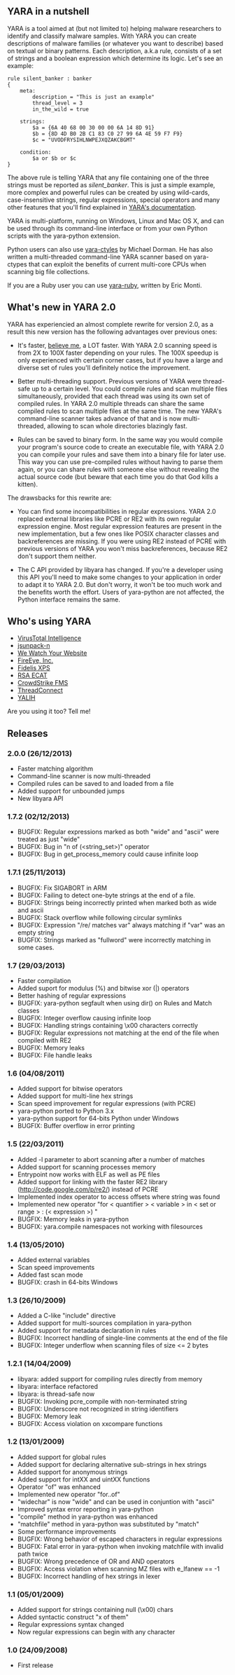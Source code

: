 ## YARA in a nutshell

YARA is a tool aimed at (but not limited to) helping malware researchers to
identify and classify malware samples. With YARA you can create descriptions of
malware families (or whatever you want to describe) based on textual or binary
patterns. Each description, a.k.a rule, consists of a set of strings and a
boolean expression which determine its logic. Let's see an example:

```
rule silent_banker : banker
{
    meta:
        description = "This is just an example"
        thread_level = 3
        in_the_wild = true

    strings:
        $a = {6A 40 68 00 30 00 00 6A 14 8D 91}
        $b = {8D 4D B0 2B C1 83 C0 27 99 6A 4E 59 F7 F9}
        $c = "UVODFRYSIHLNWPEJXQZAKCBGMT"

    condition:
        $a or $b or $c
}
```

The above rule is telling YARA that any file containing one of the three strings
must be reported as *silent_banker*. This is just a simple example, more
complex and powerful rules can be created by using wild-cards, case-insensitive
strings, regular expressions, special operators and many other features that
you'll find explained in [YARA's documentation](https://googledrive.com/host/0BznOMqZ9f3VUek8yN3VvSGdhRFU/YARA-Manual.pdf).

YARA is multi-platform, running on Windows, Linux and Mac OS X, and can be used
through its command-line interface or from your own Python scripts with the
yara-python extension.

Python users can also use [yara-ctyles](https://github.com/mjdorma/yara-ctypes)
by Michael Dorman. He has also written a multi-threaded command-line YARA
scanner based on yara-ctypes that can exploit the benefits of current multi-core
CPUs when scanning big file collections.

If you are a Ruby user you can use [yara-ruby](https://github.com/SpiderLabs/yara-ruby),
written by Eric Monti.


## What's new in YARA 2.0

YARA has experiencied an almost complete rewrite for version 2.0, as a result
this new version has the following advantages over previous ones:

* It's faster, [believe me](http://www.youtube.com/watch?v=ApAFU5ROo10), a
LOT faster. With YARA 2.0 scanning speed is from 2X to 100X faster depending
on your rules. The 100X speedup is only experienced with certain corner cases,
but if you have a large and diverse set of rules you'll definitely notice the
improvement.

* Better multi-threading support. Previous versions of YARA were thread-safe up
to a certain level. You could compile rules and scan multiple files
simultaneously, provided that each thread was using its own set of compiled
rules. In YARA 2.0 multiple threads can share the same compiled rules to scan
multiple files at the same time. The new YARA's command-line scanner takes
advance of that and is now multi-threaded, allowing to scan whole directories
blazingly fast.

* Rules can be saved to binary form. In the same way you would compile your
program's source code to create an executable file, with YARA 2.0 you can
compile your rules and save them into a binary file for later use. This way you
can use pre-compiled rules without having to parse them again, or you can share
rules with someone else without revealing the actual source code (but beware
that each time you do that God kills a kitten).

The drawsbacks for this rewrite are:

* You can find some incompatibilities in regular expressions. YARA 2.0 replaced
external libraries like PCRE or RE2 with its own regular expression engine. Most
regular expression features are present in the new implementation, but a few
ones like POSIX character classes and backreferences are missing. If you were
using RE2 instead of PCRE with previous versions of YARA you won't miss
backreferences, because RE2 don't support them neither.

* The C API provided by libyara has changed. If you're a developer using this
API you'll need to make some changes to your application in order to adapt it
to YARA 2.0. But don't worry, it won't be too much work and the benefits worth
the effort. Users of yara-python are not affected, the Python interface remains
the same.


## Who's using YARA


* [VirusTotal Intelligence](https://www.virustotal.com/intelligence/)
* [jsunpack-n](http://jsunpack.jeek.org/)
* [We Watch Your Website](http://www.wewatchyourwebsite.com/)
* [FireEye, Inc.](http://www.fireeye.com)
* [Fidelis XPS](http://www.fidelissecurity.com/network-security-appliance/Fidelis-XPS)
* [RSA ECAT](http://www.emc.com/security/rsa-ecat.htm)
* [CrowdStrike FMS](https://github.com/CrowdStrike/CrowdFMS)
* [ThreadConnect](http://www.threatconnect.com)
* [YALIH](https://github.com/Masood-M/YALIH)

Are you using it too? Tell me!

## Releases

### 2.0.0 (26/12/2013)
* Faster matching algorithm
* Command-line scanner is now multi-threaded
* Compiled rules can be saved to and loaded from a file
* Added support for unbounded jumps
* New libyara API

### 1.7.2 (02/12/2013)
* BUGFIX: Regular expressions marked as both "wide" and "ascii" were treated as
just "wide"
* BUGFIX: Bug in "n of (<string_set>)" operator
* BUGFIX: Bug in get_process_memory could cause infinite loop

### 1.7.1 (25/11/2013)
* BUGFIX: Fix SIGABORT in ARM
* BUGFIX: Failing to detect one-byte strings at the end of a file.
* BUGFIX: Strings being incorrectly printed when marked both as wide and ascii
* BUGFIX: Stack overflow while following circular symlinks
* BUGFIX: Expression "/re/ matches var" always matching if "var" was an empty
string
* BUGFIX: Strings marked as "fullword" were incorrectly matching in some cases.

### 1.7 (29/03/2013)
* Faster compilation
* Added suport for modulus (%) and bitwise xor (|) operators
* Better hashing of regular expressions
* BUGFIX: yara-python segfault when using dir() on Rules and Match classes
* BUGFIX: Integer overflow causing infinite loop
* BUGFIX: Handling strings containing \x00 characters correctly
* BUGFIX: Regular expressions not matching at the end of the file when compiled
with RE2
* BUGFIX: Memory leaks
* BUGFIX: File handle leaks

### 1.6 (04/08/2011)
* Added support for bitwise operators
* Added support for multi-line hex strings
* Scan speed improvement for regular expressions (with PCRE)
* yara-python ported to Python 3.x
* yara-python support for 64-bits Python under Windows
* BUGFIX: Buffer overflow in error printing

### 1.5 (22/03/2011)
* Added -l parameter to abort scanning after a number of matches
* Added support for scanning processes memory
* Entrypoint now works with ELF as well as PE files
* Added support for linking with the faster RE2 library
(http://code.google.com/p/re2/) instead of PCRE
* Implemented index operator to access offsets where string was found
* Implemented new operator
"for < quantifier > < variable > in < set or range > : (< expression >) "
* BUGFIX: Memory leaks in yara-python
* BUGFIX: yara.compile namespaces not working with filesources

### 1.4 (13/05/2010)
* Added external variables
* Scan speed improvements
* Added fast scan mode
* BUGFIX: crash in 64-bits Windows

### 1.3 (26/10/2009)
* Added a C-like "include" directive
* Added support for multi-sources compilation in yara-python
* Added support for metadata declaration in rules
* BUGFIX: Incorrect handling of single-line comments at the end of the file
* BUGFIX: Integer underflow when scanning files of size <= 2 bytes

### 1.2.1 (14/04/2009)
* libyara: added support for compiling rules directly from memory
* libyara: interface refactored
* libyara: is thread-safe now
* BUGFIX: Invoking pcre_compile with non-terminated string
* BUGFIX: Underscore not recognized in string identifiers
* BUGFIX: Memory leak
* BUGFIX: Access violation on xxcompare functions

### 1.2 (13/01/2009)
* Added support for global rules
* Added support for declaring alternative sub-strings in hex strings
* Added support for anonymous strings
* Added support for intXX and uintXX functions
* Operator "of" was enhanced
* Implemented new operator "for..of"
* "widechar" is now "wide" and can be used in conjuntion with "ascii"
* Improved syntax error reporting in yara-python
* "compile" method in yara-python was enhanced
* "matchfile" method in yara-python was substituted by "match"
* Some performance improvements
* BUGFIX: Wrong behavior of escaped characters in regular expressions
* BUGFIX: Fatal error in yara-python when invoking matchfile with invalid path
twice
* BUGFIX: Wrong precedence of OR and AND operators
* BUGFIX: Access violation when scanning MZ files with e_lfanew == -1
* BUGFIX: Incorrect handling of hex strings in lexer

### 1.1 (05/01/2009)
* Added support for strings containing null (\x00) chars
* Added syntactic construct "x of them"
* Regular expressions syntax changed
* Now regular expressions can begin with any character

### 1.0 (24/09/2008)
* First release

